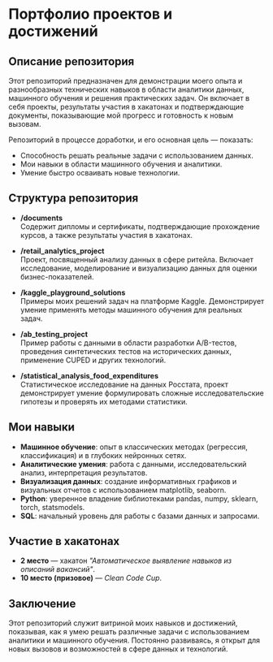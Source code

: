 # Портфолио проектов и достижений

## Описание репозитория

Этот репозиторий предназначен для демонстрации моего опыта и разнообразных технических навыков в области аналитики данных, машинного обучения и решения практических задач. Он включает в себя проекты, результаты участия в хакатонах и подтверждающие документы, показывающие мой прогресс и готовность к новым вызовам.

Репозиторий в процессе доработки, и его основная цель — показать:
- Способность решать реальные задачи с использованием данных.
- Мои навыки в области машинного обучения и аналитики.
- Умение быстро осваивать новые технологии.

## Структура репозитория

- **/documents**  
  Содержит дипломы и сертификаты, подтверждающие прохождение курсов, а также результаты участия в хакатонах.

- **/retail_analytics_project**  
  Проект, посвященный анализу данных в сфере ритейла. Включает исследование, моделирование и визуализацию данных для оценки бизнес-показателей.

- **/kaggle_playground_solutions**  
  Примеры моих решений задач на платформе Kaggle. Демонстрирует умение применять методы машинного обучения для реальных задач.

- **/ab_testing_project**  
  Пример работы с данными в области разработки A/B-тестов, проведения синтетических тестов на исторических данных, применение CUPED и других технологий.

- **/statistical_analysis_food_expenditures**  
  Статистическое исследование на данных Росстата, проект демонстрирует умение формулировать сложные исследовательские гипотезы и проверять их методами статистики.
  

## Мои навыки

- **Машинное обучение**: опыт в классических методах (регрессия, классификация) и в глубоких нейронных сетях.
- **Аналитические умения**: работа с данными, исследовательский анализ, интерпретация результатов.
- **Визуализация данных**: создание информативных графиков и визуальных отчетов с использованием matplotlib, seaborn.
- **Python**: уверенное владение библиотеками pandas, numpy, sklearn, torch, statsmodels.
- **SQL**: начальный уровень для работы с базами данных и запросами.
  
## Участие в хакатонах

- **2 место** — хакатон *"Автоматическое выявление навыков из описаний вакансий"*.
- **10 место (призовое)** — *Clean Code Cup*.

## Заключение

Этот репозиторий служит витриной моих навыков и достижений, показывая, как я умею решать различные задачи с использованием аналитики и машинного обучения. Постоянно развиваясь, я открыт для новых вызовов и возможностей в сфере данных и технологий.
